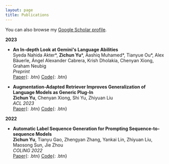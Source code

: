 ```yaml
---
layout: page
title: Publications
---
```


You can also browse my <a href="https://scholar.google.com/citations?user=wWkTkocAAAAJ&hl=en&oi=ao" target="_blank">Google Scholar profile</a>.
<br />

**2023**

- **An In-depth Look at Gemini's Language Abilities**  
  Syeda Nahida Akter\*, **Zichun Yu**\*, Aashiq Muhamed\*, Tianyue Ou\*, Alex Bäuerle, Ángel Alexander Cabrera, Krish Dholakia, Chenyan Xiong, Graham Neubig  
  _Preprint_  
  [Paper](https://arxiv.org/pdf/2312.11444.pdf){: .btn}
  [Code](https://github.com/neulab/gemini-benchmark){: .btn}

- **Augmentation-Adapted Retriever Improves Generalization of Language Models as Generic Plug-In**  
  **Zichun Yu**, Chenyan Xiong, Shi Yu, Zhiyuan Liu  
  _ACL 2023_  
  [Paper](https://arxiv.org/pdf/2305.17331.pdf){: .btn}
  [Code](https://github.com/OpenMatch/Augmentation-Adapted-Retriever){: .btn}

**2022**

- **Automatic Label Sequence Generation for Prompting Sequence-to-sequence Models**  
  **Zichun Yu**, Tianyu Gao, Zhengyan Zhang, Yankai Lin, Zhiyuan Liu, Maosong Sun, Jie Zhou  
  _COLING 2022_  
  [Paper](https://arxiv.org/pdf/2209.09401.pdf){: .btn}
  [Code](https://github.com/thunlp/Seq2Seq-Prompt){: .btn}

<!--
**Non-refereed project reports:**

note 2 spaces

<br />  -->
